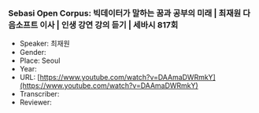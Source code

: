 ### Sebasi Open Corpus: 빅데이터가 말하는 꿈과 공부의 미래 | 최재원 다음소프트 이사 | 인생 강연 강의 듣기 | 세바시 817회

- Speaker: 최재원
- Gender: 
- Place: Seoul
- Year: 
- URL: [https://www.youtube.com/watch?v=DAAmaDWRmkY](https://www.youtube.com/watch?v=DAAmaDWRmkY)
- Transcriber: 
- Reviewer: 


